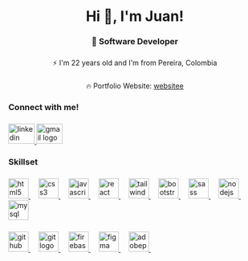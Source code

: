 <h1 align="center">Hi 👋, I'm Juan!</h1>

###

<h3 align="center">📌 Software Developer</h3>

###

<p align="center">⚡️ I'm 22 years old and I'm from Pereira, Colombia</p>

###

<div align="center">
    <p>🔥 Portfolio Website:
   <a href="https://juanrdeveloper.github.io/My-websitee/" target="_blank">websitee</a>
      </p>
  </div>

###

<h3 align="left">Connect with me!</h3>

###

<div align="left">

  </a>
  <a href="https://www.linkedin.com/in/juan-david-702a6a306/" target="_blank">
    <img src="https://raw.githubusercontent.com/maurodesouza/profile-readme-generator/master/src/assets/icons/social/linkedin/default.svg" width="52" height="40" alt="linkedin logo"  />
  </a>
 
  <a href="mailto:medrandajuan843@gmail.com" target="_blank">
    <img src="https://raw.githubusercontent.com/maurodesouza/profile-readme-generator/master/src/assets/icons/social/gmail/default.svg" width="52" height="40" alt="gmail logo"  />
  </a>
</div>

###

<h3 align="left">Skillset</h3>

###

<div align="left">
  <a target="_blank" href="https://developer.mozilla.org/es/docs/Web/HTML">
    <img
      src="https://skillicons.dev/icons?i=html"
      height="40"
      alt="html5 logo"
    />
  </a>
  <img width="12" />
  <a target="_blank" href="https://developer.mozilla.org/en-US/docs/Web/CSS">
    <img src="https://skillicons.dev/icons?i=css" height="40" alt="css3 logo" />
  </a>
  <img width="12" />
  <a
    target="_blank"
    href="https://developer.mozilla.org/es/docs/Web/JavaScript"
  >
    <img
      src="https://skillicons.dev/icons?i=js"
      height="40"
      alt="javascript logo"
    />
  </a>
  <img width="12" />
  <a target="_blank" href="https://react.dev/">
    <img
      src="https://skillicons.dev/icons?i=react"
      height="40"
      alt="react logo"
    />
  </a>
  <img width="12" />
  <a target="_blank" href="https://tailwindcss.com/">
    <img
      src="https://skillicons.dev/icons?i=tailwind"
      height="40"
      alt="tailwindcss logo"
    />
  </a>
  <img width="12" />
  <a target="_blank" href="https://getbootstrap.com/">
    <img
      src="https://skillicons.dev/icons?i=bootstrap"
      height="40"
      alt="bootstrap logo"
    />
  </a>
  <img width="12" />
  <a target="_blank" href="https://sass-lang.com/">
    <img
      src="https://skillicons.dev/icons?i=sass"
      height="40"
      alt="sass logo"
    />
  </a>
  <img width="12" />
  <a target="_blank" href="https://astro.build/https://astro.build/">
    <img
      src="https://skillicons.dev/icons?i=nodejs"
      height="40"
      alt="nodejs logo"
    />
  </a>
  <img width="12" />
  <a target="_blank" href="https://nextjs.org/">
    <img
      src="https://skillicons.dev/icons?i=mysql"
      height="40"
      alt="mysql logo"
    />
  </a>
</div>

###
<div align="left">
  <a target="_blank" href="https://github.com/">
    <img
      src="https://skillicons.dev/icons?i=github"
      height="40"
      alt="github logo"
    />
  </a>
  <img width="12" />
  <a target="_blank" href="https://git-scm.com/">
    <img src="https://skillicons.dev/icons?i=git" height="40" alt="git logo" />
  </a>
  <img width="12" />
  <a target="_blank" href="https://firebase.google.com/?hl=es">
    <img
      src="https://skillicons.dev/icons?i=firebase"
      height="40"
      alt="firebase logo"
    />
  </a>
  <img width="12" />
  <a target="_blank" href="https://www.figma.com/">
    <img
      src="https://skillicons.dev/icons?i=figma"
      height="40"
      alt="figma logo"
    />
  </a>
  <img width="12" />
  <a target="_blank" href="https://www.adobe.com/ar/products/photoshop.html">
    <img
      src="https://skillicons.dev/icons?i=ps"
      height="40"
      alt="adobephotoshop logo"
    />
  </a>
  <img width="12" />
   
 
</div>

###


    
 
 





